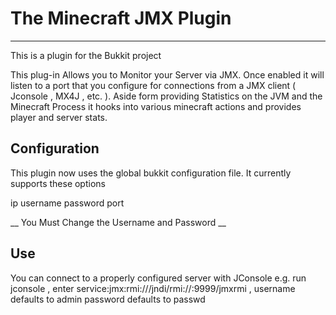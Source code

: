 # The Minecraft JMX Plugin
 -------
This is a plugin for the Bukkit project

This plug-in Allows you to Monitor your Server via JMX. Once enabled it will listen to a port that you configure for connections
from a JMX client ( Jconsole , MX4J , etc. ). Aside form providing Statistics on the JVM and the Minecraft Process it hooks into
various minecraft actions and provides player and server stats.

## Configuration
This plugin now uses the global bukkit configuration file. It currently supports these options

ip
username
password
port

 __ You Must Change the Username and Password __

## Use
You can connect to a properly configured server with JConsole
e.g. run jconsole , enter service:jmx:rmi:///jndi/rmi://<Your IP>:9999/jmxrmi , username defaults to admin password defaults to passwd

